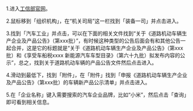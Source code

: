 1.进入[工信部官网](https://www.miit.gov.cn/)。

2.鼠标移到「组织机构」，在“机关司局”这一栏找到「装备一司」并点击进入。

3.找到「汽车工业」并点击，可以在下面的相关文件找到“关于《道路机动车辆生产企业及产品公告》（第xxx批）”，有时候这种类型的公告后面会有和其他公告一起合并，这是它的标题就是“关于《道路机动车辆生产企业及产品公告》（第xxx批）和《享受车船税xxxx 新能源汽车车型目录》（第六十九批）拟发布内容的公示”，总之，找到关于道路机动车辆的产品公告文件然后点击进入。

4.滑动到最低下，找到「附件」，在「附件」找到「申报《道路机动车辆生产企业及产品公告》（第xxx批）的车辆新产品公示清单」并点击进入。

5.在「企业名称」键入需要搜索的汽车企业品牌，比如“小米”，然后点击「查询」即可看到相关信息。
